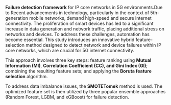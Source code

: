 **Failure detection framework** for IP core networks in 5G environments.Due to Recent advancements in technology, particularly in the context of 5th-generation mobile networks, demand high-speed and secure internet connectivity. The proliferation of smart devices has led to a significant increase in data generation and network traffic, placing additional stress on networks and devices. To address these challenges, automation has become essential. This study introduces an innovative hybrid feature-selection method designed to detect network and device failures within IP core networks, which are crucial for 5G internet connectivity.

This approach involves three key steps:
feature ranking using **Mutual Information (MI)**, **Correlation Coefficient (CC), and Gini Index (GI)**; 
combining the resulting feature sets; and applying the **Boruta feature selection** algorithm. 

To address data imbalance issues, the **SMOTETomek** method is used. The optimized feature set is then utilized by three popular ensemble approaches (Random Forest, LGBM, and xGBoost) for failure detection.
